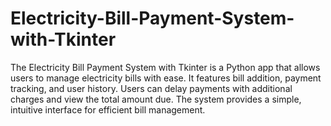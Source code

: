 # Electricity-Bill-Payment-System-with-Tkinter
The Electricity Bill Payment System with Tkinter is a Python app that allows users to manage electricity bills with ease. It features bill addition, payment tracking, and user history. Users can delay payments with additional charges and view the total amount due. The system provides a simple, intuitive interface for efficient bill management.
